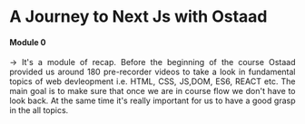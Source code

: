 # A Journey to Next Js with Ostaad

#### Module 0

<p align="justify"> 
-> It's a module of recap. Before the beginning of the course Ostaad provided us around 180 pre-recorder videos to take a look in fundamental topics of web devleopment  i.e. HTML, CSS, JS,DOM, ES6, REACT etc. The main goal is to make sure that once we are in course flow we don't have to look back. At the same time it's really important for us to have a good grasp in the all topics.
</p> 
